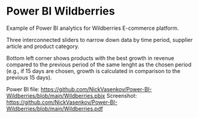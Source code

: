 # Power BI Wildberries
 Example of Power BI analytics for Wildberries E-commerce platform. 

Three interconnected sliders to narrow down data by time period, supplier article and product category.

Bottom left corner shows products with the best growth in revenue compared to the previous period of the same lenght as the chosen period (e.g., if 15 days are chosen, growth is calculated in comparison to the previous 15 days).

Power BI file: https://github.com/NickVasenkov/Power-BI-Wildberries/blob/main/Wildberries.pbix
Screenshot: https://github.com/NickVasenkov/Power-BI-Wildberries/blob/main/Wildberries.pdf

